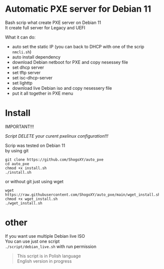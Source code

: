 # Automatic PXE server for Debian 11



Bash scrip what create PXE server on Debian 11  
It create full server for Legacy and UEFI

What it can do:
* auto set the static IP (you can back to DHCP with one of the scrip `nmcli.sh`)
* auto install dependency
* download Debian netboot for PXE and copy nesessey file
* set dhcp server
* set tftp server
* set isc-dhcp-server
* set lighttp
* download live Debian iso and copy nesessery file
* put it all together in PXE menu


# Install

IMPORTANT!!!  

*Script DELETE your curent pxelinux configuration!!!*

Scrip was tested on Debian 11  
by using git
```
git clone https://github.com/ShogoXY/auto_pxe
cd auto_pxe
chmod +x install.sh
./install.sh 
```
or without git just using wget

```
wget https://raw.githubusercontent.com/ShogoXY/auto_pxe/main/wget_install.sh
chmod +x wget_install.sh
./wget_install.sh
```
# other

If you want use multiple Debian live ISO  
You can use just one script  
`./script/debian_live.sh`
with run permission


>This script is in Polish language  
>English version in progress
